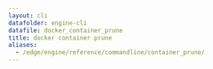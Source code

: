 ```yaml
---
layout: cli
datafolder: engine-cli
datafile: docker_container_prune
title: docker container prune
aliases:
  - /edge/engine/reference/commandline/container_prune/
---
```

<!--
This page is automatically generated from Docker's source code. If you want to
suggest a change to the text that appears here, open a ticket or pull request
in the source repository on GitHub:

https://github.com/docker/cli
-->

